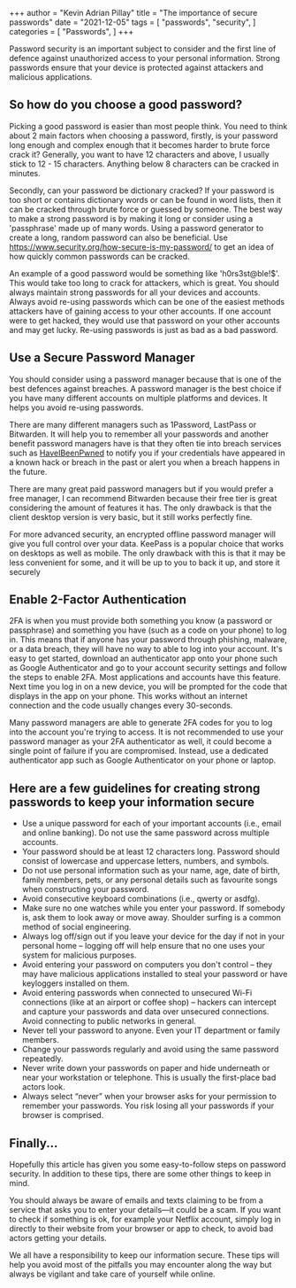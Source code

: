 +++
author = "Kevin Adrian Pillay"
title = "The importance of secure passwords"
date = "2021-12-05"
tags = [
    "passwords",
    "security",
]
categories = [
    "Passwords",
]
+++

Password security is an important subject to consider and the first line of defence against unauthorized access to your personal information. Strong passwords ensure that your device is protected against attackers and malicious applications. 

## So how do you choose a good password?

Picking a good password is easier than most people think. You need to think about 2 main factors when choosing a password, firstly, is your password long enough and complex enough that it becomes harder to brute force crack it? Generally, you want to have 12 characters and above, I usually stick to 12 - 15 characters. Anything below 8 characters can be cracked in minutes. 

Secondly, can your password be dictionary cracked? If your password is too short or contains dictionary words or can be found in word lists, then it can be cracked through brute force or guessed by someone. The best way to make a strong password is by making it long or consider using a 'passphrase' made up of many words. Using a password generator to create a long, random password can also be beneficial. Use https://www.security.org/how-secure-is-my-password/ to get an idea of how quickly common passwords can be cracked. 

An example of a good password would be something like 'h0rs3st@ble!$'. This would take too long to crack for attackers, which is great. 
You should always maintain strong passwords for all your devices and accounts. Always avoid re-using passwords which can be one of the easiest methods attackers have of gaining access to your other accounts. If one account were to get hacked, they would use that password on your other accounts and may get lucky. Re-using passwords is just as bad as a bad password. 

## Use a Secure Password Manager

You should consider using a password manager because that is one of the best defences against breaches. A password manager is the best choice if you have many different accounts on multiple platforms and devices. It helps you avoid re-using passwords.

There are many different managers such as 1Password, LastPass or Bitwarden. It will help you to remember all your passwords and another benefit password managers have is that they often tie into breach services such as [HaveIBeenPwned](https://haveibeenpwned.com) to notify you if your credentials have appeared in a known hack or breach in the past or alert you when a breach happens in the future.

There are many great paid password managers but if you would prefer a free manager, I can recommend Bitwarden because their free tier is great considering the amount of features it has. The only drawback is that the client desktop version is very basic, but it still works perfectly fine. 

For more advanced security, an encrypted offline password manager will give you full control over your data. KeePass is a popular choice that works on desktops as well as mobile. The only drawback with this is that it may be less convenient for some, and it will be up to you to back it up, and store it securely

## Enable 2-Factor Authentication

2FA is when you must provide both something you know (a password or passphrase) and something you have (such as a code on your phone) to log in. This means that if anyone has your password through phishing, malware, or a data breach, they will have no way to able to log into your account. It's easy to get started, download an authenticator app onto your phone such as Google Authenticator and go to your account security settings and follow the steps to enable 2FA. Most applications and accounts have this feature. Next time you log in on a new device, you will be prompted for the code that displays in the app on your phone. This works without an internet connection and the code usually changes every 30-seconds.

Many password managers are able to generate 2FA codes for you to log into the account you're trying to access. It is not recommended to use your password manager as your 2FA authenticator as well, it could become a single point of failure if you are compromised. Instead, use a dedicated authenticator app such as Google Authenticator on your phone or laptop.

## Here are a few guidelines for creating strong passwords to keep your information secure

-	Use a unique password for each of your important accounts (i.e., email and online banking). Do not use the same password across multiple accounts. 
-	Your password should be at least 12 characters long. Password should consist of lowercase and uppercase letters, numbers, and symbols. 
-	Do not use personal information such as your name, age, date of birth, family members, pets, or any personal details such as favourite songs when constructing your password.
-	Avoid consecutive keyboard combinations (i.e., qwerty or asdfg).
-	Make sure no one watches while you enter your password. If somebody is, ask them to look away or move away. Shoulder surfing is a common method of social engineering. 
-	Always log off/sign out if you leave your device for the day if not in your personal home – logging off will help ensure that no one uses your system for malicious purposes. 
-	Avoid entering your password on computers you don't control – they may have malicious applications installed to steal your password or have keyloggers installed on them.
-	Avoid entering passwords when connected to unsecured Wi-Fi connections (like at an airport or coffee shop) – hackers can intercept and capture your passwords and data over unsecured connections. Avoid connecting to public networks in general. 
-	Never tell your password to anyone. Even your IT department or family members.
-	Change your passwords regularly and avoid using the same password repeatedly.
-	Never write down your passwords on paper and hide underneath or near your workstation or telephone. This is usually the first-place bad actors look.
-	Always select “never” when your browser asks for your permission to remember your passwords. You risk losing all your passwords if your browser is comprised. 

## Finally...

Hopefully this article has given you some easy-to-follow steps on password security. In addition to these tips, there are some other things to keep in mind. 

You should always be aware of emails and texts claiming to be from a service that asks you to enter your details—it could be a scam. 
If you want to check if something is ok, for example your Netflix account, simply log in directly to their website from your browser or app to check, to avoid bad actors getting your details. 

We all have a responsibility to keep our information secure. These tips will help you avoid most of the pitfalls you may encounter along the way but always be vigilant and take care of yourself while online. 
